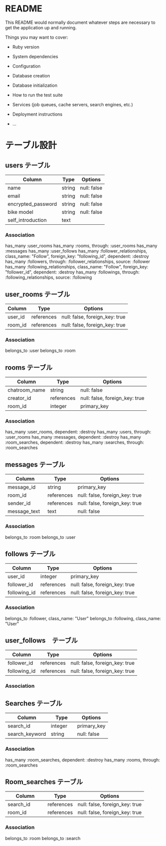 # README

This README would normally document whatever steps are necessary to get the
application up and running.

Things you may want to cover:

* Ruby version

* System dependencies

* Configuration

* Database creation

* Database initialization

* How to run the test suite

* Services (job queues, cache servers, search engines, etc.)

* Deployment instructions

* ...

<!-- ## comments 
| Column       | Type       | Options                        |
| ------------ | ---------- | ------------------------------ |
| comment_id   | integer    | primary_key                    |
| post_id      | references | null: false, foreign_key: true |
| commenter_id | references | null: false, foreign_key: true |
| comment_text | text       | null: false                    |
| comment_time | datetime   | null: false                    | -->


# テーブル設計

## users テーブル

| Column             | Type    | Options     |
| ------------------ | ------  | ----------- |
| name               | string  | null: false |
| email              | string  | null: false |
| encrypted_password | string  | null: false |
| bike model         | string  | null: false |
| self_introduction  | text    |             |
### Association
has_many :user_rooms
has_many :rooms, through: :user_rooms
has_many :messages
has_many :user_follows
has_many :follower_relationships, class_name: "Follow", foreign_key: "following_id", dependent: :destroy
has_many :followers, through: :follower_relationships, source: :follower
has_many :following_relationships, class_name: "Follow", foreign_key: "follower_id", dependent: :destroy
has_many :followings, through: :following_relationships, source: :following
<!-- 中間テーブル -->
## user_rooms テーブル
| Column          | Type       | Options                        |
| --------------- | -----------| ------------------------------ |
|user_id          |	references |	null: false, foreign_key: true|
|room_id	        | references | 	null: false, foreign_key: true|
### Association
  belongs_to :user
  belongs_to :room

## rooms テーブル

| Column          | Type       | Options                        |
| --------------- | -----------| ------------------------------ |
| chatroom_name   | string     | null: false                    |
| creator_id      | references | null: false, foreign_key: true |
| room_id         | integer    | primary_key                    |
### Association
has_many :user_rooms, dependent: :destroy
has_many :users, through: :user_rooms
has_many :messages, dependent: :destroy
has_many :room_searches, dependent: :destroy
has_many :searches, through: :room_searches

##  messages テーブル
| Column       | Type       | Options                        |
| ------------ | ---------- | ------------------------------ |
| message_id   | string     | primary_key                    |
| room_id 　　　| references | null: false, foreign_key: true |
| sender_id    | references | null: false, foreign_key: true |
| message_text | text       | null: false
### Association
belongs_to :room
belongs_to :user

## follows テーブル
| Column      | Type       | Options                        |
| ----------- | ---------- | ------------------------------ |
|user_id      | integer    | primary_key                    |
|follower_id  | references | null: false, foreign_key: true |
|following_id | references | null: false, foreign_key: true |
### Association
belongs_to :follower, class_name: "User"
belongs_to :following, class_name: "User"
<!-- 中間テーブル -->

## user_follows　テーブル
| Column      | Type       | Options                        |
| ----------- | ---------- | ------------------------------ |
|follower_id  | references | null: false, foreign_key: true |
|following_id | references | null: false, foreign_key: true |
### Association


## Searches テーブル
| Column         | Type   　| Options     |
| -------------- | -------- | ----------- |
| search_id      | integer　| primary_key |
| search_keyword | string　 | null: false |
### Association
has_many :room_searches, dependent: :destroy
has_many :rooms, through: :room_searches
<!-- 中間テーブル -->
## Room_searches テーブル

| Column         | Type     　| Options                        |
| -------------- | --------   | ------------------------------ |
| search_id      | references | null: false, foreign_key: true |
|   room_id 　　　| references | null: false, foreign_key: true |

### Association
belongs_to :room
belongs_to :search